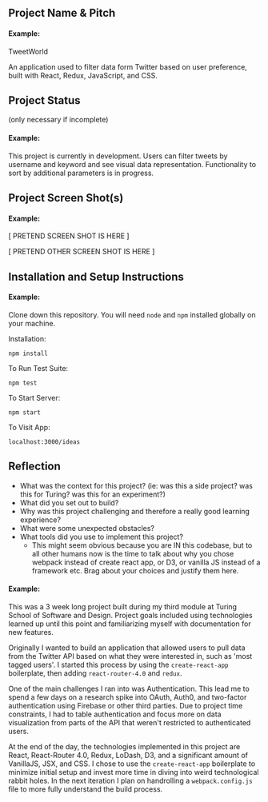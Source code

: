 ## Project Name & Pitch

#### Example:

TweetWorld 

An application used to filter data form Twitter based on user preference, built with React, Redux, JavaScript, and CSS.

## Project Status
(only necessary if incomplete)

#### Example:

This project is currently in development. Users can filter tweets by username and keyword and see visual data representation. Functionality to sort by additional parameters is in progress.

## Project Screen Shot(s)

#### Example:   

[ PRETEND SCREEN SHOT IS HERE ]

[ PRETEND OTHER SCREEN SHOT IS HERE ]

## Installation and Setup Instructions

#### Example:  

Clone down this repository. You will need `node` and `npm` installed globally on your machine.  

Installation:

`npm install`  

To Run Test Suite:  

`npm test`  

To Start Server:

`npm start`  

To Visit App:

`localhost:3000/ideas`  

## Reflection

  - What was the context for this project? (ie: was this a side project? was this for Turing? was this for an experiment?)
  - What did you set out to build?
  - Why was this project challenging and therefore a really good learning experience?
  - What were some unexpected obstacles?
  - What tools did you use to implement this project?
      - This might seem obvious because you are IN this codebase, but to all other humans now is the time to talk about why you chose webpack instead of create react app, or D3, or vanilla JS instead of a framework etc. Brag about your choices and justify them here.  

#### Example:  

This was a 3 week long project built during my third module at Turing School of Software and Design. Project goals included using technologies learned up until this point and familiarizing myself with documentation for new features.  

Originally I wanted to build an application that allowed users to pull data from the Twitter API based on what they were interested in, such as 'most tagged users'. I started this process by using the `create-react-app` boilerplate, then adding `react-router-4.0` and `redux`.  

One of the main challenges I ran into was Authentication. This lead me to spend a few days on a research spike into OAuth, Auth0, and two-factor authentication using Firebase or other third parties. Due to project time constraints, I had to table authentication and focus more on data visualization from parts of the API that weren't restricted to authenticated users.

At the end of the day, the technologies implemented in this project are React, React-Router 4.0, Redux, LoDash, D3, and a significant amount of VanillaJS, JSX, and CSS. I chose to use the `create-react-app` boilerplate to minimize initial setup and invest more time in diving into weird technological rabbit holes. In the next iteration I plan on handrolling a `webpack.config.js` file to more fully understand the build process.